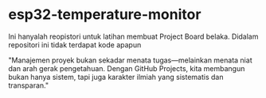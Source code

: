 # esp32-temperature-monitor
Ini hanyalah reopistori untuk latihan membuat Project Board belaka. Didalam repositori ini tidak terdapat kode apapun

"Manajemen proyek bukan sekadar menata tugas—melainkan menata niat dan arah gerak pengetahuan. Dengan GitHub Projects, kita membangun bukan hanya sistem, tapi juga karakter ilmiah yang sistematis dan transparan."
